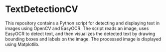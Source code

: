 # TextDetectionCV
This repository contains a Python script for detecting and displaying text in images using OpenCV and EasyOCR. The script reads an image, uses EasyOCR to detect text, and then visualizes the detected text by drawing bounding boxes and labels on the image. The processed image is displayed using Matplotlib.
